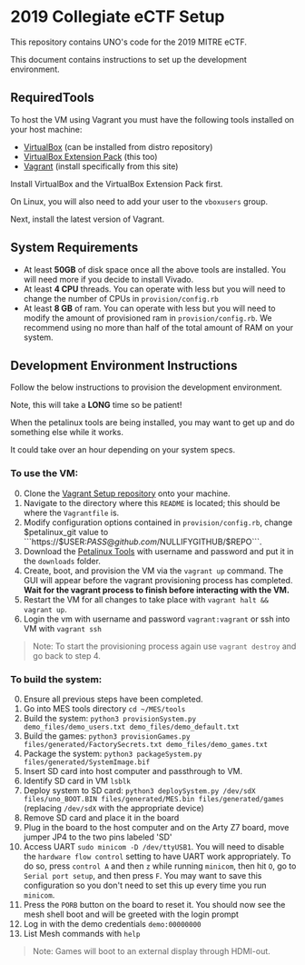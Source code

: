 ﻿# 2019 Collegiate eCTF Setup

This repository contains UNO's code for the 2019 MITRE eCTF.

This document contains instructions to set up the development environment.

## RequiredTools

To host the VM using Vagrant you must have the following tools installed on your host machine:

- [VirtualBox](https://www.virtualbox.org/) (can be installed from distro repository)
- [VirtualBox Extension Pack](https://www.virtualbox.org/wiki/Downloads) (this too)
- [Vagrant](https://www.vagrantup.com/) (install specifically from this site)


Install VirtualBox and the VirtualBox Extension Pack first.

On Linux, you will also need to add your user to the `vboxusers` group.

Next, install the latest version of Vagrant.

## System Requirements

- At least **50GB** of disk space once all the above tools are installed. You will need more if you decide to install Vivado.
- At least **4 CPU** threads. You can operate with less but you will need to change the number of CPUs in `provision/config.rb`
- At least **8 GB** of ram. You can operate with less but you will need to modify the amount of provisioned ram in `provision/config.rb`. We recommend using no more than half of the total amount of RAM on your system.

## Development Environment Instructions

Follow the below instructions to provision the development environment.

Note, this will take a **LONG** time so be patient!

When the petalinux tools are being installed, you may want to get up and do something else while it works.

It could take over an hour depending on your system specs.

### To use the VM:

0. Clone the [Vagrant Setup repository](https://github.com/mitre-cyber-academy/2019-ectf-vagrant) onto your machine.
1. Navigate to the directory where this `README` is located; this should be where the `Vagrantfile` is.
2. Modify configuration options contained in `provision/config.rb`, change $petalinux_git value to ```https://$USER:$PASS@github.com/$NULLIFYGITHUB/$REPO```.
3. Download the [Petalinux Tools](https://www.xilinx.com/member/forms/download/xef.html?filename=petalinux-v2017.4-final-installer.run) with username and password and put it in the `downloads` folder. 
4. Create, boot, and provision the VM via the `vagrant up` command. The GUI will appear before the vagrant provisioning process has completed. **Wait for the vagrant process to finish before interacting with the VM.**
5. Restart the VM for all changes to take place with `vagrant halt && vagrant up`.
6. Login the vm with username and password `vagrant:vagrant` or ssh into VM with `vagrant ssh`

> Note: To start the provisioning process again use `vagrant destroy` and go back to step 4.


### To build the system:

0. Ensure all previous steps have been completed.
1. Go into MES tools directory `cd ~/MES/tools`<br>
2. Build the system: `python3 provisionSystem.py demo_files/demo_users.txt demo_files/demo_default.txt`
3. Build the games: `python3 provisionGames.py files/generated/FactorySecrets.txt demo_files/demo_games.txt`
4. Package the system: `python3 packageSystem.py files/generated/SystemImage.bif`
5. Insert SD card into host computer and passthrough to VM.
6. Identify SD card in VM `lsblk`
7. Deploy system to SD card: `python3 deploySystem.py /dev/sdX files/uno_BOOT.BIN files/generated/MES.bin files/generated/games` (replacing `/dev/sdX` with the appropriate device)
8. Remove SD card and place it in the board
9. Plug in the board to the host computer and on the Arty Z7 board, move jumper JP4 to the two pins labeled 'SD'
10. Access UART `sudo minicom -D /dev/ttyUSB1`. You will need to disable the `hardware flow control` setting to have UART work appropriately. To do so, press `control A` and then `z` while running `minicom`, then hit `O`, go to `Serial port setup`, and then press `F`. You may want to save this configuration so you don't need to set this up every time you run `minicom`.
11. Press the `PORB` button on the board to reset it. You should now see the mesh shell boot and will be greeted with the login prompt
12. Log in with the demo credentials `demo:00000000`
13. List Mesh commands with `help`

> Note: Games will boot to an external display through HDMI-out.
